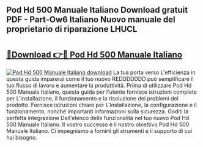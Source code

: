 ## Pod Hd 500 Manuale Italiano Download gratuit PDF - Part-Ow6 Italiano Nuovo manuale del proprietario di riparazione LHUCL

# <h2><a href="http://dfftf2x.blite.top/?on=Pod+Hd+500+Manuale+Italiano">🔗Download 👉🔴 Pod Hd 500 Manuale Italiano</a></h2>

[![Pod Hd 500 Manuale Italiano download](https://i.imgur.com/lujVjoI.png)](http://dfftf2x.blite.top/?on=Pod+Hd+500+Manuale+Italiano)
La tua porta verso L'efficienza in questa guida imparerai come il tuo nuovo REDDDDDDD può semplificare il tuo flusso di lavoro e aumentare la produttività. Prima di utilizzare Pod Hd 500 Manuale Italiano, questa guida per l'utente fornisce istruzioni complete per L'installazione, il funzionamento e la risoluzione dei problemi del prodotto. Fornisce istruzioni chiare per L'installazione, la configurazione e il funzionamento, nonché importanti informazioni sulla sicurezza. Goditi la perfetta integrazione Dell'elenco delle funzionalità nel tuo nuovo Pod Hd 500 Manuale Italiano. Il vostro successo è il nostro obiettivo Pod Hd 500 Manuale Italiano. Ci impegniamo a fornirti gli strumenti e il supporto di cui hai bisogno.
